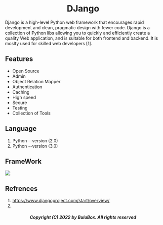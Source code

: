 <h1 align="center">DJango</h1>

Django is a high-level Python web framework that encourages rapid development and clean, pragmatic design with fewer code. Django is a collection of Python libs allowing you to quickly and efficiently create a quality Web application, and is suitable for both frontend and backend. It is moslty used for skilled web developers [1].

## Features 

<ul>
  <li>Open Source</li>
  <li>Admin</li>
  <li>Object Relation Mapper</li>
  <li>Authentication</li>
  <li>Caching</li>
  <li>High speed</li>
  <li>Secure</li>
  <li>Testing</li>
  <li>Collection of Tools</li>
</ul>  

## Language

1. Python --version (2.0)<br>
2. Python --version (3.0)<br>

## FrameWork

![](https://github.com/SoftwareBulu/TechDocumentation/blob/main/Programming/DJango_FrameWork.png)
## Refrences
 1. https://www.djangoproject.com/start/overview/
 2.
<h5 align="center"> Copyright (C) 2022 by BuluBox. All rights reserved</h5>
